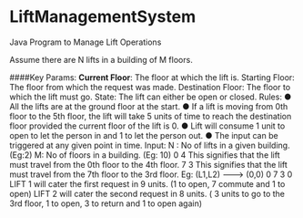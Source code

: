 # LiftManagementSystem
Java Program to Manage Lift Operations


Assume there are N lifts in a building of M floors.

####Key Params:
<b>Current Floor</b>: The floor at which the lift is.
Starting Floor: The floor from which the request was made.
Destination Floor: The floor to which the lift must go.
State: The lift can either be open or closed.
Rules:
● All the lifts are at the ground floor at the start.
● If a lift is moving from 0th floor to the 5th floor, the lift will take 5 units of time to reach
the destination floor provided the current floor of the lift is 0.
● Lift will consume 1 unit to open to let the person in and 1 to let the person out.
● The input can be triggered at any given point in time.
Input:
N : No of lifts in a given building. (Eg:2)
M: No of floors in a building. (Eg: 10)
0 4
This signifies that the lift must travel from the 0th floor to the 4th floor.
7 3
This signifies that the lift must travel from the 7th floor to the 3rd floor.
Eg:
(L1,L2) ---> (0,0)
0 7
3 0
LIFT 1 will cater the first request in 9 units. (1 to open, 7 commute and 1 to open)
LIFT 2 will cater the second request in 8 units. ( 3 units to go to the 3rd floor, 1 to open, 3 to
return and 1 to open again)
